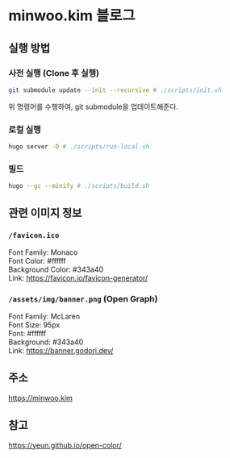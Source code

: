 # minwoo.kim 블로그

## 실행 방법

### 사전 실행 (Clone 후 실행)

```bash
git submodule update --init --recursive # ./scripts/init.sh
```

위 명령어를 수행하여, git submodule을 업데이트해준다.

### 로컬 실행

```bash
hugo server -D # ./scripts/run-local.sh
```

### 빌드

```bash
hugo --gc --minify # ./scripts/build.sh
```

## 관련 이미지 정보

### `/favicon.ico`

Font Family: Monaco  
Font Color: #ffffff  
Background Color: #343a40  
Link: https://favicon.io/favicon-generator/

### `/assets/img/banner.png` (Open Graph)

Font Family: McLaren  
Font Size: 95px  
Font: #ffffff  
Background: #343a40  
Link: https://banner.godori.dev/

## 주소

https://minwoo.kim

## 참고

https://yeun.github.io/open-color/
